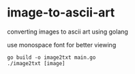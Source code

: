 # image-to-ascii-art
converting images to ascii art using golang

use monospace font for better viewing

```
go build -o image2txt main.go
./image2txt [image]
```